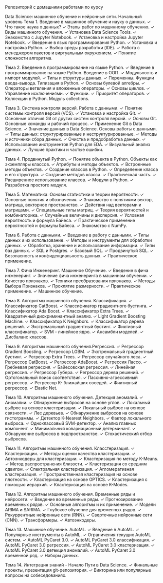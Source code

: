 Репозиторий с домашними работами по курсу 

Data Science: машинное обучение и нейронные сети.
Начальный уровень
Тема 1. Введение в машинное обучение и науку о данных.
✓ Что такое наука о данных?
✓ Этапы работ по машинному обучению.
✓ Виды машинного обучения.
✓ Установка Data Science Tools.
✓ Знакомство с Jupyter Notebook.
✓ Установка и настройка Jupyter Notebook.
✓ Введение в язык программирования Python.
✓ Установка и настройка Python.
✓ Выбор среды разработки (IDE).
✓ Работа с менеджером пакетов и виртуальным окружением.
✓ Понятие сложности алгоритма.

Тема 2. Введение в программирование на языке Python.
✓ Введение в программирование на языке Python. Введение в ООП.
✓ Модульность и импорт модулей.
✓ Типы и структуры данных.
✓ Переменны. Функции ввода-вывода. Типизация в Python.
✓ Основы булевой алгебры.
✓ Операторы ветвления и вложенные операторы.
✓ Основы циклов.
✓ Управление исключениями.
✓ Функции.
✓ Приоритет операторов.
✓ Коллекции в Python. Модуль collections.

Тема 3. Система контроля версий. Работа с данными.
✓ Понятие системы контроля версий (VCS).
✓ Установка и настройка Git.
✓ Основные отличия Git от других систем контроля версий.
✓ Основы Git. Основные команды и рабочий процесс.
✓ Применение Git в Data Science.
✓ Значение данных в Data Science. Основы работы с данными.
✓ Типы данных: структурированные и неструктурированные.
✓ Методы и источники сбора данных.
✓ Очистка и предобработка данных.
✓ Использование инструментов Python для EDA.
✓ Визуальный анализ данных.
✓ Лучшие практики и частые ошибки.

Тема 4. Продвинутый Python.
✓ Понятие объекта в Python. Объекты как экземпляры классов.
✓ Атрибуты и методы объектов.
✓ Встроенные методы объектов.
✓ Создание классов в Python.
✓ Определение класса и его структура.
✓ Создание методов класса.
✓ Практическая часть.
✓ Расширенное использование классов.
✓ Модули в Python.
✓ Разработка простого модуля.

Тема 5. Математика: Основы статистики и теории вероятности.
✓ Основные понятия и обозначения.
✓ Знакомство с понятиями вектор, матрица, векторное пространство.
✓ Действия над векторами и матрицами.
✓ Специальные типы матриц.
✓ Теория вероятностей и комбинаторика.
✓ Случайные величины и дисперсия.
✓ Условная вероятность и формула Байеса.
✓ Практическое применение вероятностей и формулы Байеса.
✓ Знакомство с NumPy.

Тема 6. Работа с данными.
✓ Введение в работу с данными.
✓ Типы данных и их использование.
✓ Методы и инструменты для обработки данных.
✓ Обработка, хранение и использование информации.
✓ Типы баз данных.
✓ SQL и Postgres.
✓ Базовый SQL.
✓ Продвинутый SQL.
✓ Безопасность и конфиденциальность данных.
✓ Практическое применение.

Тема 7. Фича Инженеринг. Машинное Обучение.
✓ Введение в фича инженеринг.
✓ Значение фича инженеринга в машинном обучении.
✓ Качество признаков.
✓ Техники преобразования признаков.
✓ Методы Выбора Признаков.
✓ Проклятие размерности.
✓ Практическое применение.
✓ Машинное обучение.

Тема 8. Алгоритмы машинного обучения. Классификация.
✓ Классификатор CatBoost.
✓ Классификатор градиентного бустинга.
✓ Классификатор Ada Boost.
✓ Классификатор Extra Trees.
✓ Квадратичный дискриминантный анализ.
✓ Light Gradient Boosting Machine.
✓ Классификатор K Neighbors.
✓ Классификатор дерева решений.
✓ Экстремальный градиентный бустинг.
✓ Фиктивный классификатор.
✓ SVM - линейное ядро.
✓ Ансамбли моделей.
✓ Дисбаланс классов.

Тема 9. Алгоритмы машинного обучения.Регрессия.
✓ Регрессор Gradient Boosting.
✓ Регрессор LGBM.
✓ Экстремальный градиентный бустинг.
✓ Регрессор Extra Trees.
✓ Регрессор случайного леса.
✓ Регрессор CatBoost.
✓ Регрессор AdaBoost.
✓ Регрессия Лассо.
✓ Гребневая регрессия.
✓ Байесовская регрессия.
✓ Линейная регрессия.
✓ Регрессор Губера.
✓ Регрессор дерева решений.
✓ Ортогональный поиск соответствия.
✓ Пассивно-агрессивный регрессор.
✓ Регрессор K- ближайших соседей.
✓ Фиктивный регрессор.
✓ Elastic Net.

Тема 10. Алгоритмы машинного обучения. Детекция аномалий.
✓ Аномалии.
✓ Обнаружение выбросов на основе углов.
✓ Локальный выброс на основе кластеризации.
✓ Локальный выброс на основе связности.
✓ Лес деревьев.
✓ Обнаружение выбросов на основе гистограммы.
✓ Детектор K-Nearest Neighbors.
✓ Фактор локального выброса.
✓ Одноклассовый SVM-детектор.
✓ Анализ главных компонент.
✓ Минимальный ковариационный детерминант.
✓ Обнаружение выбросов в подпространстве.
✓ Стохастический отбор выбросов.

Тема 11. Алгоритмы машинного обучения. Класстеризация.
✓ Кластеризации.
✓ Методы оценки качества кластеризации.
✓ Автоэнкодеры для кластеризации.
✓ Кластеризация по методу K-Means.
✓ Метод распространения близости.
✓ Кластеризация со средним сдвигом.
✓ Спектральная кластеризация.
✓ Агломеративная кластеризация.
✓ Пространственная кластеризация на основе плотности.
✓ Кластеризация на основе OPTICS.
✓ Кластеризация с помощью иерархий.
✓ Кластеризация на основе K-Modes.

Тема 12. Алгоритмы машинного обучения. Временные ряды и нейросети.
✓ Введение во временные ряды.
✓ Прогнозирование временных рядов.
✓ Основные алгоритмы и их применение.
✓ Модели ARIMA и SARIMA.
✓ Глубокое обучение для временных рядов.
✓ Рекуррентные нейронные сети (RNN).
✓ Сверточные нейронные сети (CNN).
✓ Трансформеры.
✓ Автоэнкодеры.

Тема 13. Машинное обучение. AutoML.
✓ Введение в AutoML.
✓ Популярные инструменты в AutoML.
✓ Ограничения текущих AutoML систем.
✓ AutoML PyCaret 3.0.
✓ AutoML PyCaret 3.0 классификация.
✓ AutoML PyCaret 3.0 регрессия.
✓ AutoML PyCaret 3.0 кластеризация.
✓ AutoML PyCaret 3.0 детекция аномалий.
✓ AutoML PyCaret 3.0 временной ряд.
✓ Наборы данных.

Тема 14. Интеграция знаний - Начало Пути в Data Science.
✓ Финальные проекты, презентация git-репозитория.
✓ Викторина или популярные вопросы на собеседованиях.
